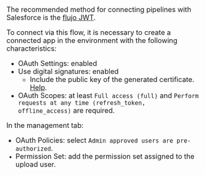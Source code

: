<FONT SIZE=4>The recommended method for connecting pipelines with Salesforce is the [flujo JWT](https://help.salesforce.com/s/articleView?language=es&id=remoteaccess_oauth_jwt_flow.htm).

To connect via this flow, it is necessary to create a connected app in the environment with the following characteristics:

- OAuth Settings: enabled
- Use digital signatures: enabled
    - Include the public key of the generated certificate. [Help](/Utilities/Create-Certificates-SSL).
- OAuth Scopes: at least `Full access (full)` and `Perform requests at any time (refresh_token, offline_access)` are required.

In the management tab:

- OAuth Policies: select `Admin approved users are pre-authorized`.
- Permission Set: add the permission set assigned to the upload user.</font>
